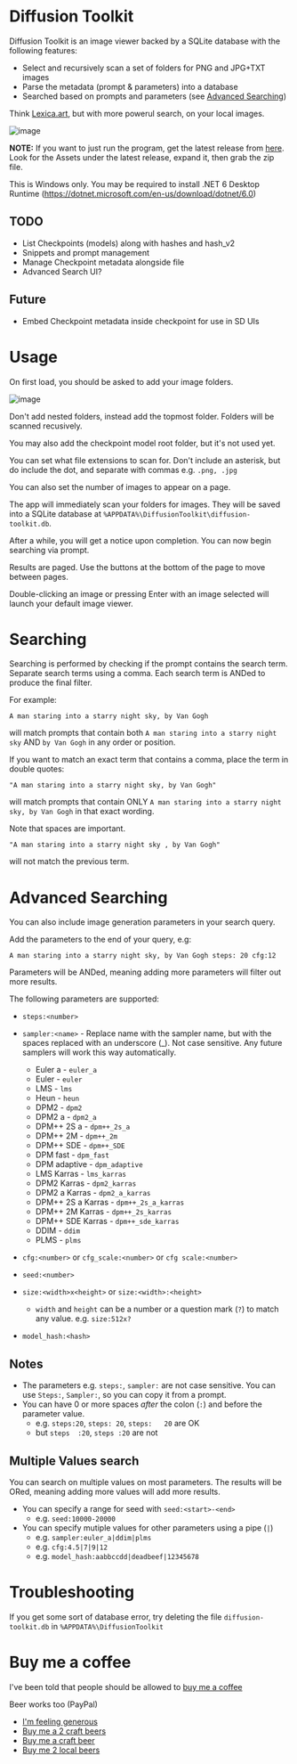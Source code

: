 # Diffusion Toolkit

Diffusion Toolkit is an image viewer backed by a SQLite database with the following features:

* Select and recursively scan a set of folders for PNG and JPG+TXT images 
* Parse the metadata (prompt & parameters) into a database
* Searched based on prompts and parameters (see [Advanced Searching](#advanced-searching))

Think [Lexica.art](https://lexica.art/), but with more powerul search, on your local images.

![image](https://user-images.githubusercontent.com/1910659/205200866-cac98b62-658c-4908-a188-09870d13acae.png)

**NOTE:** If you want to just run the program, get the latest release from [here](https://github.com/RupertAvery/DiffusionToolkit/releases). Look for the Assets under the latest release, expand it, then grab the zip file.

This is Windows only. You may be required to install .NET 6 Desktop Runtime (https://dotnet.microsoft.com/en-us/download/dotnet/6.0)

## TODO

* List Checkpoints (models) along with hashes and hash_v2
* Snippets and prompt management
* Manage Checkpoint metadata alongside file
* Advanced Search UI?

## Future

* Embed Checkpoint metadata inside checkpoint for use in SD UIs

# Usage

On first load, you should be asked to add your image folders.

![image](https://user-images.githubusercontent.com/1910659/205201001-de9cfd43-554a-447c-bba4-36f674eb0c54.png)

Don't add nested folders, instead add the topmost folder. Folders will be scanned recusively.

You may also add the checkpoint model root folder, but it's not used yet.

You can set what file extensions to scan for. Don't include an asterisk, but do include the dot, and separate with commas e.g. `.png, .jpg`

You can also set the number of images to appear on a page.

The app will immediately scan your folders for images. They will be saved into a SQLite database at `%APPDATA%\DiffusionToolkit\diffusion-toolkit.db`.

After a while, you will get a notice upon completion. You can now begin searching via prompt.

Results are paged. Use the buttons at the bottom of the page to move between pages.

Double-clicking an image or pressing Enter with an image selected will launch your default image viewer.

# Searching

Searching is performed by checking if the prompt contains the search term.  Separate search terms using a comma. Each search term is ANDed to produce the final filter. 

For example:

```
A man staring into a starry night sky, by Van Gogh
```

will match prompts that contain both `A man staring into a starry night sky` AND `by Van Gogh` in any order or position.

If you want to match an exact term that contains a comma, place the term in double quotes:

```
"A man staring into a starry night sky, by Van Gogh"
```

will match prompts that contain ONLY `A man staring into a starry night sky, by Van Gogh` in that exact wording.

Note that spaces are important.

```
"A man staring into a starry night sky , by Van Gogh"
```

will not match the previous term.


# Advanced Searching

You can also include image generation parameters in your search query. 

Add the parameters to the end of your query, e.g:

```
A man staring into a starry night sky, by Van Gogh steps: 20 cfg:12  
```

Parameters will be ANDed, meaning adding more parameters will filter out more results. 

The following parameters are supported:

* `steps:<number>`

* `sampler:<name>` - Replace name with the sampler name, but with the spaces replaced with an underscore (_). Not case sensitive. Any future samplers will work this way automatically.

  * Euler a - `euler_a`
  * Euler - `euler`
  * LMS - `lms`
  * Heun - `heun`
  * DPM2 - `dpm2`
  * DPM2 a - `dpm2_a`
  * DPM++ 2S a - `dpm++_2s_a`
  * DPM++ 2M - `dpm++_2m`
  * DPM++ SDE - `dpm++_SDE`
  * DPM fast - `dpm_fast`
  * DPM adaptive - `dpm_adaptive`
  * LMS Karras - `lms_karras`
  * DPM2 Karras - `dpm2_karras`
  * DPM2 a Karras - `dpm2_a_karras`
  * DPM++ 2S a Karras - `dpm++_2s_a_karras`
  * DPM++ 2M Karras - `dpm++_2s_karras`
  * DPM++ SDE Karras - `dpm++_sde_karras`
  * DDIM - `ddim`
  * PLMS - `plms`

* `cfg:<number>` or `cfg_scale:<number>` or `cfg scale:<number>`

* `seed:<number>`

* `size:<width>x<height>` or `size:<width>:<height>` 
  * `width` and `height` can be a number or a question mark (`?`) to match any value. e.g. `size:512x?` 

* `model_hash:<hash>`

## Notes

* The parameters e.g. `steps:`, `sampler:` are not case sensitive. You can use `Steps:`, `Sampler:`, so you can copy it from a prompt.
* You can have 0 or more spaces *after* the colon (`:`) and before the parameter value.
  * e.g. `steps:20`, `steps: 20`, `steps:   20` are OK
  * but `steps  :20`, `steps :20` are not

## Multiple Values search

You can search on multiple values on most parameters. The results will be ORed, meaning adding more values will add more results.

* You can specify a range for seed with `seed:<start>-<end>`
  * e.g. `seed:10000-20000`
* You can specify mutiple values for other parameters using a pipe (`|`) 
  * e.g. `sampler:euler_a|ddim|plms`
  * e.g. `cfg:4.5|7|9|12`
  * e.g. `model_hash:aabbccdd|deadbeef|12345678`


# Troubleshooting

If you get some sort of database error, try deleting the file `diffusion-toolkit.db` in `%APPDATA%\DiffusionToolkit`

# Buy me a coffee

I've been told that people should be allowed to [buy me a coffee](https://www.buymeacoffee.com/rupertavery)

Beer works too (PayPal)

* [I'm feeling generous](https://www.paypal.me/rupertavery/25.00?locale.x=en_US)
* [Buy me a 2 craft beers](https://www.paypal.me/rupertavery/10.00?locale.x=en_US)
* [Buy me a craft beer](https://www.paypal.me/rupertavery/5.00?locale.x=en_US)
* [Buy me 2 local beers](https://www.paypal.me/rupertavery/3.00?locale.x=en_US)
